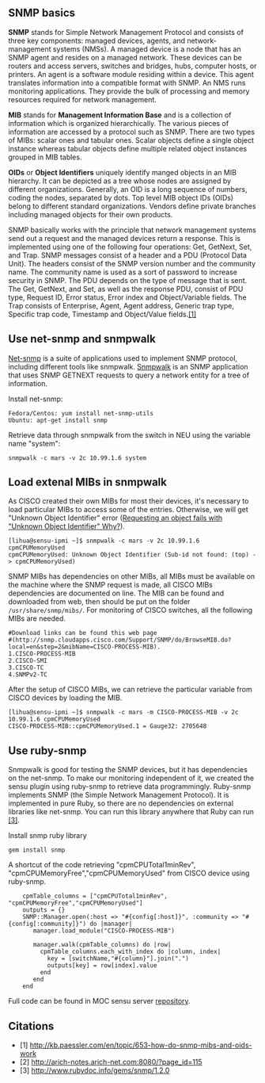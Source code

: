 ## SNMP basics
**SNMP** stands for Simple Network Management Protocol and consists of three key components: managed devices, agents, and network-management systems (NMSs). A managed device is a node that has an SNMP agent and resides on a managed network. These devices can be routers and access servers, switches and bridges, hubs, computer hosts, or printers. An agent is a software module residing within a device. This agent translates information into a compatible format with SNMP. An NMS runs monitoring applications. They provide the bulk of processing and memory resources required for network management.


**MIB** stands for **Management Information Base** and is a collection of information which is organized hierarchically. The various pieces of information are accessed by a protocol such as SNMP. There are two types of MIBs: scalar ones and tabular ones. Scalar objects define a single object instance whereas tabular objects define multiple related object instances grouped in MIB tables.

**OIDs** or **Object Identifiers** uniquely identify manged objects in an MIB hierarchy. It can be depicted as a tree whose nodes are assigned by different organizations. Generally, an OID is a long sequence of numbers, coding the nodes, separated by dots. Top level MIB object IDs (OIDs) belong to different standard organizations. Vendors define private branches including managed objects for their own products.

SNMP basically works with the principle that network management systems send out a request and the managed devices return a response. This is implemented using one of the following four operations: Get, GetNext, Set, and Trap. SNMP messages consist of a header and a PDU (Protocol Data Unit). The headers consist of the SNMP version number and the community name. The community name is used as a sort of password to increase security in SNMP. The PDU depends on the type of message that is sent. The Get, GetNext, and Set, as well as the response PDU, consist of PDU type, Request ID, Error status, Error index and Object/Variable fields. The Trap consists of Enterprise, Agent, Agent address, Generic trap type, Specific trap code, Timestamp and Object/Value fields.[\[1\]](http://kb.paessler.com/en/topic/653-how-do-snmp-mibs-and-oids-work)

## Use net-snmp and snmpwalk
[Net-snmp](http://www.net-snmp.org/) is a suite of applications used to implement SNMP protocol, including different tools like snmpwalk. [Snmpwalk](http://www.net-snmp.org/docs/man/snmpwalk.html) is an SNMP application that uses SNMP GETNEXT requests to query a network entity for a tree of information.

Install net-snmp:
    
    Fedora/Centos: yum install net-snmp-utils
    Ubuntu: apt-get install snmp

Retrieve data through snmpwalk from the switch in NEU using the variable name "system":
    
    snmpwalk -c mars -v 2c 10.99.1.6 system
    
## Load extenal MIBs in snmpwalk
As CISCO created their own MIBs for most their devices, it's necessary to load particular MIBs to access some of the entries. Otherwise, we will get "Unknown Object Identifier" error ([Requesting an object fails with "Unknown Object Identifier" Why?](http://www.net-snmp.org/FAQ.html#How_do_I_add_a_MIB_to_the_tools_)).

    [lihua@sensu-ipmi ~]$ snmpwalk -c mars -v 2c 10.99.1.6 cpmCPUMemoryUsed
    cpmCPUMemoryUsed: Unknown Object Identifier (Sub-id not found: (top) -> cpmCPUMemoryUsed)

SNMP MIBs has dependencies on other MIBs, all MIBs must be available on the machine where the SNMP request is made, all CISCO MIBs dependencies are documented on line. The MIB can be found and downloaded from web, then should be put on the folder ```/usr/share/snmp/mibs/```. For monitoring of CISCO switches, all the following MIBs are needed.

    #Download links can be found this web page
    #(http://snmp.cloudapps.cisco.com/Support/SNMP/do/BrowseMIB.do?local=en&step=2&mibName=CISCO-PROCESS-MIB).
    1.CISCO-PROCESS-MIB
    2.CISCO-SMI
    3.CISCO-TC
    4.SNMPv2-TC

After the setup of CISCO MIBs, we can retrieve the particular variable from CISCO devices by loading the MIB.
    
    [lihua@sensu-ipmi ~]$ snmpwalk -c mars -m CISCO-PROCESS-MIB -v 2c 10.99.1.6 cpmCPUMemoryUsed
    CISCO-PROCESS-MIB::cpmCPUMemoryUsed.1 = Gauge32: 2705648

## Use ruby-snmp
Snmpwalk is good for testing the SNMP devices, but it has dependencies on the net-snmp. To make our monitoring independent of it, we created the sensu plugin using ruby-snmp to retrieve data programmingly. Ruby-snmp implements SNMP (the Simple Network Management Protocol). It is implemented in pure Ruby, so there are no dependencies on external libraries like net-snmp. You can run this library anywhere that Ruby can run [\[3\]](http://www.rubydoc.info/gems/snmp/1.2.0).

Install snmp ruby library
    
    gem install snmp

A shortcut of the code retrieving "cpmCPUTotal1minRev", "cpmCPUMemoryFree","cpmCPUMemoryUsed" from CISCO device using ruby-snmp.
```
    cpmTable_columns = ["cpmCPUTotal1minRev", "cpmCPUMemoryFree","cpmCPUMemoryUsed"]
    outputs = {}
    SNMP::Manager.open(:host => "#{config[:host]}", :community => "#{config[:community]}") do |manager|
       manager.load_module("CISCO-PROCESS-MIB")

       manager.walk(cpmTable_columns) do |row|
         cpmTable_columns.each_with_index do |column, index|
           key = [switchName,"#{column}"].join(".")
           outputs[key] = row[index].value
         end
       end
    end
```
Full code can be found in MOC sensu server [repository](https://github.com/LeonLee88/moc_sensu_server/blob/master/plugins/check_switch_cpu_memory_metrics.rb).
    
## Citations
* [1] http://kb.paessler.com/en/topic/653-how-do-snmp-mibs-and-oids-work
* [2] http://arich-notes.arich-net.com:8080/?page_id=115
* [3] http://www.rubydoc.info/gems/snmp/1.2.0